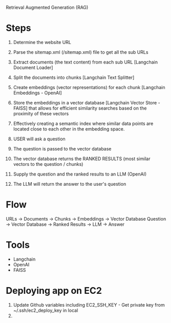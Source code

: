 Retrieval Augmented Generation (RAG)

# Steps
1. Determine the website URL
2. Parse the sitemap.xml (<website-url>/sitemap.xml) file to get all the sub URLs
3. Extract documents (the text content) from each sub URL [Langchain Document Loader]
4. Split the documents into chunks [Langchain Text Splitter]
5. Create embeddings (vector representations) for each chunk [Langchain Embeddings - OpenAI]
6. Store the embeddings in a vector database [Langchain Vector Store - FAISS] that allows for efficient similarity searches based on the proximity of these vectors
7. Effectively creating a semantic index where similar data points are located close to each other in the embedding space. 

8. USER will ask a question
9. The question is passed to the vector database
10. The vector database returns the RANKED RESULTS (most similar vectors to the question / chunks)
11. Supply the question and the ranked results to an LLM (OpenAI)
12. The LLM will return the answer to the user's question

# Flow
URLs -> Documents -> Chunks -> Embeddings -> Vector Database
Question -> Vector Database -> Ranked Results -> LLM -> Answer

# Tools
- Langchain
- OpenAI
- FAISS

# Deploying app on EC2
1. Update Github variables including EC2_SSH_KEY - Get private key from ~/.ssh/ec2_deploy_key in local
2.
